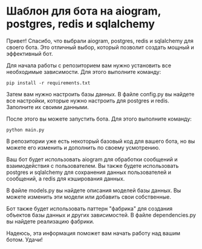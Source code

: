 # Шаблон для бота на aiogram, postgres, redis и sqlalchemy

Привет! Спасибо, что выбрали aiogram, postgres, redis и sqlalchemy для своего бота. Это отличный выбор, который позволит создать мощный и эффективный бот.

Для начала работы с репозиторием вам нужно установить все необходимые зависимости. Для этого выполните команду:


`pip install -r requirements.txt`

Затем вам нужно настроить базы данных. В файле config.py вы найдете все настройки, которые нужно настроить для postgres и redis. Заполните их своими данными.

После этого вы можете запустить бота. Для этого выполните команду:


`python main.py`

В репозитории уже есть некоторый базовый код для вашего бота, но вы можете его изменить и дополнить по своему усмотрению.

Ваш бот будет использовать aiogram для обработки сообщений и взаимодействия с пользователем. Вы также будете использовать postgres и sqlalchemy для сохранения данных пользователей и сообщений, а redis для кэширования данных.

В файле models.py вы найдете описания моделей базы данных. Вы можете изменить эти модели или добавить свои собственные.

Бот также будет использовать паттерн "фабрика" для создания объектов базы данных и других зависимостей. В файле dependencies.py вы найдете реализацию фабрики.

Надеюсь, эта информация поможет вам начать работу над вашим ботом. Удачи!